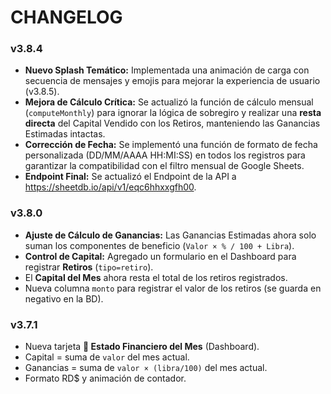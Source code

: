 # CHANGELOG

### v3.8.4
- **Nuevo Splash Temático:** Implementada una animación de carga con secuencia de mensajes y emojis para mejorar la experiencia de usuario (v3.8.5).
- **Mejora de Cálculo Crítica:** Se actualizó la función de cálculo mensual (`computeMonthly`) para ignorar la lógica de sobregiro y realizar una **resta directa** del Capital Vendido con los Retiros, manteniendo las Ganancias Estimadas intactas.
- **Corrección de Fecha:** Se implementó una función de formato de fecha personalizada (DD/MM/AAAA HH:MI:SS) en todos los registros para garantizar la compatibilidad con el filtro mensual de Google Sheets.
- **Endpoint Final:** Se actualizó el Endpoint de la API a https://sheetdb.io/api/v1/eqc6hhxxgfh00.

### v3.8.0
- **Ajuste de Cálculo de Ganancias:** Las Ganancias Estimadas ahora solo suman los componentes de beneficio (`Valor × % / 100 + Libra`).
- **Control de Capital:** Agregado un formulario en el Dashboard para registrar **Retiros** (`tipo=retiro`).
- El **Capital del Mes** ahora resta el total de los retiros registrados.
- Nueva columna `monto` para registrar el valor de los retiros (se guarda en negativo en la BD).

### v3.7.1
- Nueva tarjeta **💼 Estado Financiero del Mes** (Dashboard).
- Capital = suma de `valor` del mes actual.
- Ganancias = suma de `valor × (libra/100)` del mes actual.
- Formato RD$ y animación de contador.
